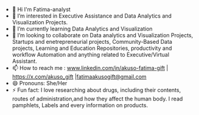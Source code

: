 - 👋 Hi I'm Fatima-analyst
- 👀 I’m interested in Executive Assistance and Data Analytics and Visualization Projects.                                                                                       
- 🌱 I’m currently learning Data Analytics and Visualization
- 💞️ I’m looking to collaborate on Data analytics and Visualization Projects, Startups and enetrepreneurial projects, Community-Based Data projects, Learning and Education Repositories, productivity and workflow Automation and anything related to Executive/Virtual Assistant.
- 📫 How to reach me : www.linkedin.com/in/akuso-fatima-gift | https://x.com/akuso_gift |fatimaakusogift@gmail.com 
- 😄 Pronouns: She/Her
- ⚡ Fun fact: I love researching about drugs, including their contents, routes of administration,and how they affect the human body. I read pamphlets, Labels and every information on products.
 

<!---
Fatima-analyst/Fatima-analyst is a ✨ special ✨ repository because its `README.md` (this file) appears on your GitHub profile.
You can click the Preview link to take a look at your changes.
--->
